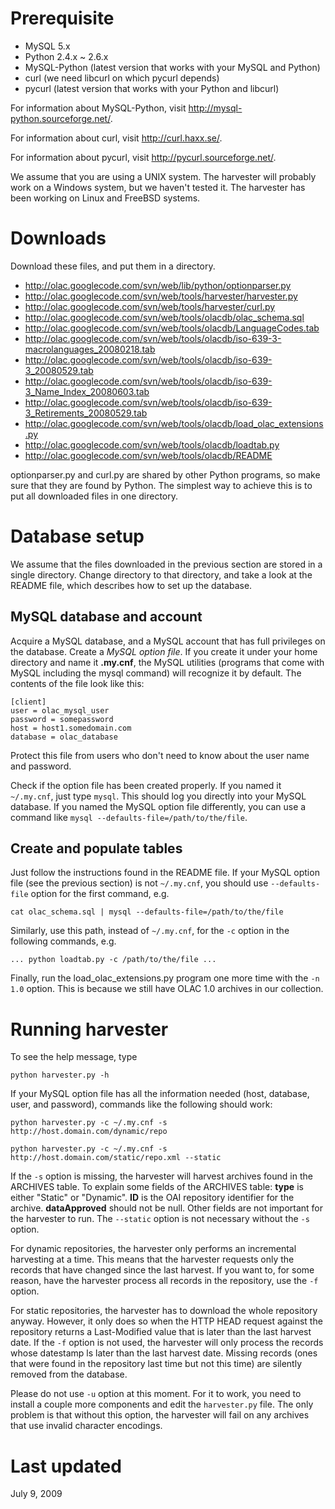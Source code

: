 # Prerequisite #

  * MySQL 5.x
  * Python 2.4.x ~ 2.6.x
  * MySQL-Python (latest version that works with your MySQL and Python)
  * curl (we need libcurl on which pycurl depends)
  * pycurl (latest version that works with your Python and libcurl)

For information about MySQL-Python, visit http://mysql-python.sourceforge.net/.

For information about curl, visit http://curl.haxx.se/.

For information about pycurl, visit http://pycurl.sourceforge.net/.

We assume that you are using a UNIX system. The harvester will probably work on a Windows system, but we haven't tested it. The harvester has been working on Linux and FreeBSD systems.


# Downloads #

Download these files, and put them in a directory.

  * http://olac.googlecode.com/svn/web/lib/python/optionparser.py
  * http://olac.googlecode.com/svn/web/tools/harvester/harvester.py
  * http://olac.googlecode.com/svn/web/tools/harvester/curl.py
  * http://olac.googlecode.com/svn/web/tools/olacdb/olac_schema.sql
  * http://olac.googlecode.com/svn/web/tools/olacdb/LanguageCodes.tab
  * http://olac.googlecode.com/svn/web/tools/olacdb/iso-639-3-macrolanguages_20080218.tab
  * http://olac.googlecode.com/svn/web/tools/olacdb/iso-639-3_20080529.tab
  * http://olac.googlecode.com/svn/web/tools/olacdb/iso-639-3_Name_Index_20080603.tab
  * http://olac.googlecode.com/svn/web/tools/olacdb/iso-639-3_Retirements_20080529.tab
  * http://olac.googlecode.com/svn/web/tools/olacdb/load_olac_extensions.py
  * http://olac.googlecode.com/svn/web/tools/olacdb/loadtab.py
  * http://olac.googlecode.com/svn/web/tools/olacdb/README

optionparser.py and curl.py are shared by other Python programs, so make sure that they are found by Python. The simplest way to achieve this is to put all downloaded files in one directory.


# Database setup #

We assume that the files downloaded in the previous section are stored in a single directory. Change directory to that directory, and take a look at the README file, which describes how to set up the database.

## MySQL database and account ##

Acquire a MySQL database, and a MySQL account that has full privileges on the database. Create a _MySQL option file_. If you create it under your home directory and name it **.my.cnf**, the MySQL utilities (programs that come with MySQL including the mysql command) will recognize it by default. The contents of the file look like this:

```
[client]
user = olac_mysql_user
password = somepassword
host = host1.somedomain.com
database = olac_database
```

Protect this file from users who don't need to know about the user name and password.

Check if the option file has been created properly. If you named it `~/.my.cnf`, just type `mysql`. This should log you directly into your MySQL database. If you named the MySQL option file differently, you can use a command like `mysql --defaults-file=/path/to/the/file`.

## Create and populate tables ##

Just follow the instructions found in the README file. If your MySQL option file (see the previous section) is not `~/.my.cnf`, you should use `--defaults-file` option for the first command, e.g.

```
cat olac_schema.sql | mysql --defaults-file=/path/to/the/file
```

Similarly, use this path, instead of `~/.my.cnf`, for the `-c` option in the following commands, e.g.

```
... python loadtab.py -c /path/to/the/file ...
```

Finally, run the load\_olac\_extensions.py program one more time with the `-n 1.0` option. This is because we still have OLAC 1.0 archives in our collection.


# Running harvester #

To see the help message, type

```
python harvester.py -h
```

If your MySQL option file has all the information needed (host, database, user, and password), commands like the following should work:

```
python harvester.py -c ~/.my.cnf -s http://host.domain.com/dynamic/repo
```

```
python harvester.py -c ~/.my.cnf -s http://host.domain.com/static/repo.xml --static
```

If the `-s` option is missing, the harvester will harvest archives found in the
ARCHIVES table. To explain some fields of the ARCHIVES table: **type** is either
"Static" or "Dynamic". **ID** is the OAI repository identifier for the archive.
**dataApproved** should not be null. Other fields are not important for the
harvester to run. The `--static` option is not necessary without the `-s`
option.

For dynamic repositories, the harvester only performs an incremental harvesting
at a time. This means that the harvester requests only the records that have
changed since the last harvest. If you want to, for some reason, have the harvester
process all records in the repository, use the `-f` option.

For static repositories, the harvester has to download the whole repository
anyway. However, it only does so when the HTTP HEAD request against the
repository returns a Last-Modified value that is later than the last harvest
date. If the `-f` option is not used, the harvester will only process the
records whose datestamp ls later than the last harvest date. Missing records
(ones that were found in the repository last time but not this time) are
silently removed from the database.

Please do not use `-u` option at this moment. For it to work, you need to
install a couple more components and edit the `harvester.py` file. The only
problem is that without this option, the harvester will fail on any archives
that use invalid character encodings.

# Last updated #

July 9, 2009